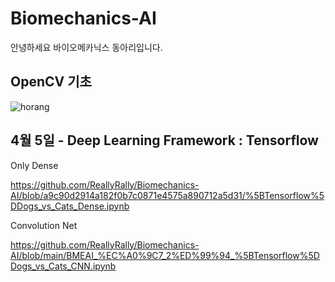 # Biomechanics-AI

안녕하세요 바이오메카닉스 동아리입니다.

## OpenCV 기초
![horang](https://user-images.githubusercontent.com/87416173/229992515-dc54a262-335c-4165-8489-83f4724c700b.jpg)




## 4월 5일 - Deep Learning Framework : Tensorflow
Only Dense


https://github.com/ReallyRally/Biomechanics-AI/blob/a9c90d2914a182f0b7c0871e4575a890712a5d31/%5BTensorflow%5DDogs_vs_Cats_Dense.ipynb

Convolution Net


https://github.com/ReallyRally/Biomechanics-AI/blob/main/BMEAI_%EC%A0%9C7_2%ED%99%94_%5BTensorflow%5DDogs_vs_Cats_CNN.ipynb

